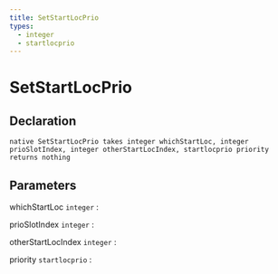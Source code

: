 ```yaml
---
title: SetStartLocPrio
types:
  - integer
  - startlocprio
---
```


# SetStartLocPrio

## Declaration

```jass
native SetStartLocPrio takes integer whichStartLoc, integer prioSlotIndex, integer otherStartLocIndex, startlocprio priority returns nothing
```

## Parameters
whichStartLoc `integer`
: 

prioSlotIndex `integer`
: 

otherStartLocIndex `integer`
: 

priority `startlocprio`
: 
